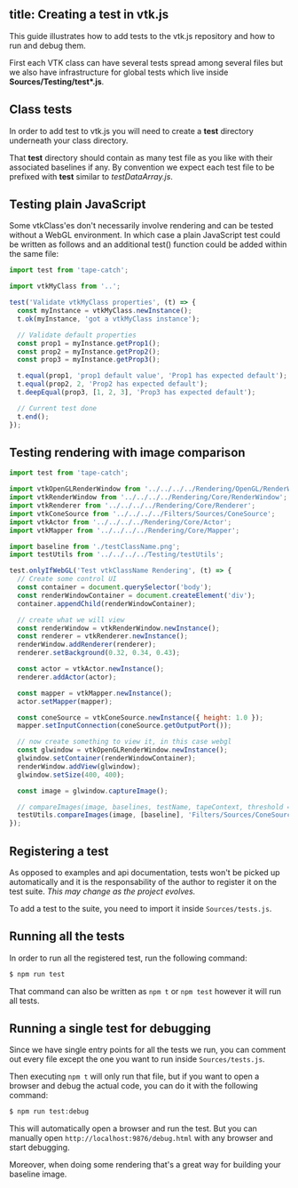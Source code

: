 title: Creating a test in vtk.js
---

This guide illustrates how to add tests to the vtk.js repository and how to run and debug them.

First each VTK class can have several tests spread among several files but we also have infrastructure for global tests which live inside __Sources/Testing/test*.js__.

## Class tests

In order to add test to vtk.js you will need to create a __test__ directory underneath your class directory.

That __test__ directory should contain as many test file as you like with their associated baselines if any. By convention we expect each test file to be prefixed with __test__ similar to *testDataArray.js*.

## Testing plain JavaScript

Some vtkClass'es don't necessarily involve rendering and can be tested without a WebGL environment. In which case a plain JavaScript test could be written as follows and an additional test() function could be added within the same file:

```js ClassName/test/testExample.js
import test from 'tape-catch';

import vtkMyClass from '..';

test('Validate vtkMyClass properties', (t) => {
  const myInstance = vtkMyClass.newInstance();
  t.ok(myInstance, 'got a vtkMyClass instance');

  // Validate default properties
  const prop1 = myInstance.getProp1();
  const prop2 = myInstance.getProp2();
  const prop3 = myInstance.getProp3();

  t.equal(prop1, 'prop1 default value', 'Prop1 has expected default');
  t.equal(prop2, 2, 'Prop2 has expected default');
  t.deepEqual(prop3, [1, 2, 3], 'Prop3 has expected default');

  // Current test done
  t.end();
});
```

## Testing rendering with image comparison

```js ClassName/test/testRendering.js
import test from 'tape-catch';

import vtkOpenGLRenderWindow from '../../../../Rendering/OpenGL/RenderWindow';
import vtkRenderWindow from '../../../../Rendering/Core/RenderWindow';
import vtkRenderer from '../../../../Rendering/Core/Renderer';
import vtkConeSource from '../../../../Filters/Sources/ConeSource';
import vtkActor from '../../../../Rendering/Core/Actor';
import vtkMapper from '../../../../Rendering/Core/Mapper';

import baseline from './testClassName.png';
import testUtils from '../../../../Testing/testUtils';

test.onlyIfWebGL('Test vtkClassName Rendering', (t) => {
  // Create some control UI
  const container = document.querySelector('body');
  const renderWindowContainer = document.createElement('div');
  container.appendChild(renderWindowContainer);

  // create what we will view
  const renderWindow = vtkRenderWindow.newInstance();
  const renderer = vtkRenderer.newInstance();
  renderWindow.addRenderer(renderer);
  renderer.setBackground(0.32, 0.34, 0.43);

  const actor = vtkActor.newInstance();
  renderer.addActor(actor);

  const mapper = vtkMapper.newInstance();
  actor.setMapper(mapper);

  const coneSource = vtkConeSource.newInstance({ height: 1.0 });
  mapper.setInputConnection(coneSource.getOutputPort());

  // now create something to view it, in this case webgl
  const glwindow = vtkOpenGLRenderWindow.newInstance();
  glwindow.setContainer(renderWindowContainer);
  renderWindow.addView(glwindow);
  glwindow.setSize(400, 400);

  const image = glwindow.captureImage();

  // compareImages(image, baselines, testName, tapeContext, threshold = 5, nextCallback = null)
  testUtils.compareImages(image, [baseline], 'Filters/Sources/ConeSource/', t);
});
```

## Registering a test

As opposed to examples and api documentation, tests won't be picked up automatically and it is the responsability of the author to register it on the test suite.
_This may change as the project evolves._

To add a test to the suite, you need to import it inside `Sources/tests.js`.

## Running all the tests

In order to run all the registered test, run the following command:

```sh
$ npm run test
```

That command can also be written as `npm t` or `npm test` however it will run all tests.

## Running a single test for debugging

Since we have single entry points for all the tests we run, you can comment out every file except the one you want to run inside `Sources/tests.js`.

Then executing `npm t` will only run that file, but if you want to open a browser and debug the actual code, you can do it with the following command:

```sh
$ npm run test:debug
```

This will automatically open a browser and run the test. But you can manually open `http://localhost:9876/debug.html` with any browser and start debugging.

Moreover, when doing some rendering that's a great way for building your baseline image.
